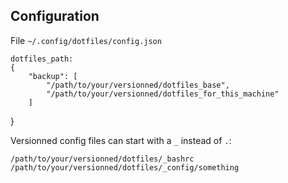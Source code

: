 ## Configuration

File `~/.config/dotfiles/config.json`

    dotfiles_path:
    {
        "backup": [
            "/path/to/your/versionned/dotfiles_base",
            "/path/to/your/versionned/dotfiles_for_this_machine"
        ]
}

Versionned config files can start with a `_` instead of `.`:

    /path/to/your/versionned/dotfiles/_bashrc
    /path/to/your/versionned/dotfiles/_config/something
